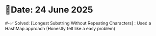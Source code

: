 # 🧠Date: 24 June 2025

#-✅ Solved: 
	[Longest Substring Without Repeating Characters] : Used a HashMap approach (Honestly felt like a easy problem)  
